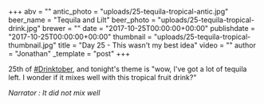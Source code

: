 +++
abv = ""
antic_photo = "uploads/25-tequila-tropical-antic.jpg"
beer_name = "Tequila and Lilt"
beer_photo = "uploads/25-tequila-tropical-drink.jpg"
brewer = ""
date = "2017-10-25T00:00:00+00:00"
publishdate = "2017-10-25T00:00:00+00:00"
thumbnail = "uploads/25-tequila-tropical-thumbnail.jpg"
title = "Day 25 - This wasn't my best idea"
video = ""
author = "Jonathan"
_template = "post"
+++

25th of [#Drinktober](https://www.facebook.com/hashtag/drinktober?epa=HASHTAG), and tonight's theme is "wow, I've got a lot of tequila left. I wonder if it mixes well with this tropical fruit drink?"

_Narrator : It did not mix well_

